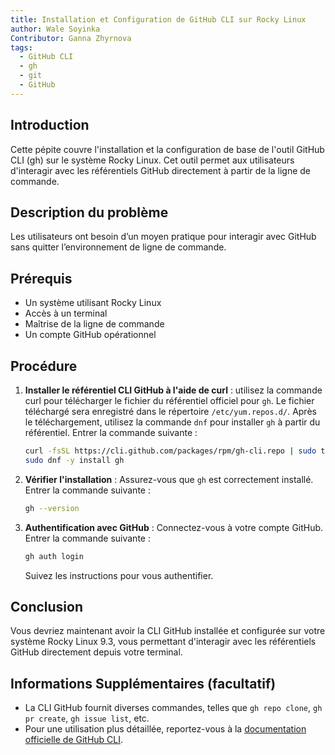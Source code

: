 ```yaml
---
title: Installation et Configuration de GitHub CLI sur Rocky Linux
author: Wale Soyinka
Contributor: Ganna Zhyrnova
tags:
  - GitHub CLI
  - gh
  - git
  - GitHub
---
```


## Introduction

Cette pépite couvre l'installation et la configuration de base de l'outil GitHub CLI (gh) sur le système Rocky Linux. Cet outil permet aux utilisateurs d'interagir avec les référentiels GitHub directement à partir de la ligne de commande.

## Description du problème

Les utilisateurs ont besoin d’un moyen pratique pour interagir avec GitHub sans quitter l’environnement de ligne de commande.

## Prérequis

- Un système utilisant Rocky Linux
- Accès à un terminal
- Maîtrise de la ligne de commande
- Un compte GitHub opérationnel

## Procédure

1. **Installer le référentiel CLI GitHub à l'aide de curl** :
   utilisez la commande curl pour télécharger le fichier du référentiel officiel pour `gh`. Le fichier téléchargé sera enregistré dans le répertoire `/etc/yum.repos.d/`. Après le téléchargement, utilisez la commande `dnf` pour installer `gh` à partir du référentiel. Entrer la commande suivante :

   ```bash
   curl -fsSL https://cli.github.com/packages/rpm/gh-cli.repo | sudo tee /etc/yum.repos.d/github-cli.repo
   sudo dnf -y install gh
   ```

2. **Vérifier l'installation** :
   Assurez-vous que `gh` est correctement installé. Entrer la commande suivante :

   ```bash
   gh --version
   ```

3. **Authentification avec GitHub** :
   Connectez-vous à votre compte GitHub. Entrer la commande suivante :

   ```bash
   gh auth login
   ```

   Suivez les instructions pour vous authentifier.

## Conclusion

Vous devriez maintenant avoir la CLI GitHub installée et configurée sur votre système Rocky Linux 9.3, vous permettant d'interagir avec les référentiels GitHub directement depuis votre terminal.

## Informations Supplémentaires (facultatif)

- La CLI GitHub fournit diverses commandes, telles que `gh repo clone`, `gh pr create`, `gh issue list`, etc.
- Pour une utilisation plus détaillée, reportez-vous à la [documentation officielle de GitHub CLI](https://cli.github.com/manual/).

